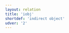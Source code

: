 ```yaml
---
layout: relation
title: 'iobj'
shortdef: 'indirect object'
udver: '2'
---
```

<!-- Interlanguage links updated Út zář 29 20:23:33 CEST 2020 -->
